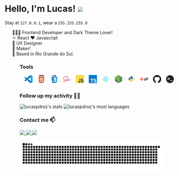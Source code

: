 # Hello, I'm Lucas! <img src="https://media.giphy.com/media/hvRJCLFzcasrR4ia7z/giphy.gif" width="30px">
Stay at `127.0.0.1`, wear a `255.255.255.0`
 <ul style="list-style:none;">
    <li> 👨🏽‍💻 Frontend Developer and Dark Theme Lover! </li>
    <li> ⚛️ React ❤ Javascript</li>
    <li>🎨 UX Designer</li>
    <li>🤖 Maker!</li>
    <li>🧉 Based in Rio Grande do Sul.</li>
 <ul>
  
### Tools 
<div style="display: inline_block; display:flex; gap:15px;"><br>
    <img align="left" alt="Visual Studio Code" width="26px" src="https://raw.githubusercontent.com/github/explore/80688e429a7d4ef2fca1e82350fe8e3517d3494d/topics/visual-studio-code/visual-studio-code.png" />
    <img align="left" alt="HTML5" width="26px" src="https://raw.githubusercontent.com/github/explore/80688e429a7d4ef2fca1e82350fe8e3517d3494d/topics/html/html.png" />
    <img align="left" alt="CSS3" width="26px" src="https://raw.githubusercontent.com/github/explore/80688e429a7d4ef2fca1e82350fe8e3517d3494d/topics/css/css.png" />
    <img align="left" alt="Sass" width="26px" src="https://raw.githubusercontent.com/github/explore/80688e429a7d4ef2fca1e82350fe8e3517d3494d/topics/sass/sass.png" />
    <img align="left" alt="javascript" width="26px" src="https://raw.githubusercontent.com/github/explore/80688e429a7d4ef2fca1e82350fe8e3517d3494d/topics/javascript/javascript.png" />
    <img align="left" alt="typescript" width="26px" src="https://raw.githubusercontent.com/github/explore/80688e429a7d4ef2fca1e82350fe8e3517d3494d/topics/typescript/typescript.png" />
    <img align="left" alt="React" width="26px" src="https://raw.githubusercontent.com/github/explore/80688e429a7d4ef2fca1e82350fe8e3517d3494d/topics/react/react.png" />
    <img align="left" alt="Node.js" width="26px" src="https://raw.githubusercontent.com/github/explore/80688e429a7d4ef2fca1e82350fe8e3517d3494d/topics/nodejs/nodejs.png"/>
    <img align="left" alt="python" width="26px" src="https://raw.githubusercontent.com/github/explore/80688e429a7d4ef2fca1e82350fe8e3517d3494d/topics/python/python.png" />
    <img align="left" alt="Git" width="26px" src="https://raw.githubusercontent.com/github/explore/80688e429a7d4ef2fca1e82350fe8e3517d3494d/topics/git/git.png" />
    <img align="left" alt="GitHub" width="26px" src="https://raw.githubusercontent.com/github/explore/78df643247d429f6cc873026c0622819ad797942/topics/github/github.png"/>
    <img align="left" alt="Terminal" width="26px" src="https://raw.githubusercontent.com/github/explore/80688e429a7d4ef2fca1e82350fe8e3517d3494d/topics/terminal/terminal.png" />
</div>
  
 ##
 
### Follow up my activity 👨‍💻
<div>
<p align="left">
   <img width="530em" src="https://github-readme-stats.vercel.app/api?username=lucaspdroz&show_icons=true&theme=dracula&include_all_commits=true&count_private=true" alt="lucaspdroz's stats"/>
   <img width="530em" src="https://github-readme-stats.vercel.app/api/top-langs/?username=lucaspdroz&layout=compact&theme=dracula" alt="lucaspdroz's most languages"/>
   </p>
</div>
 

 ### Contact me  📫  
 <div> 
  <a href="https://www.instagram.com/lucaspdroz" target="_blank">
    <img src="https://img.shields.io/badge/-Instagram-%23E4405F?style=for-the-badge&logo=instagram&logoColor=white" target="_blank">
  </a>
  <a href = "mailto:lucaspdroz@gmail.com">
    <img src="https://img.shields.io/badge/-Gmail-%23333?style=for-the-badge&logo=gmail&logoColor=white" target="_blank">
  </a>
  <a href="https://www.linkedin.com/in/lucaspdroz/?locale=en_US" target="_blank">
    <img src="https://img.shields.io/badge/-LinkedIn-%230077B5?style=for-the-badge&logo=linkedin&logoColor=white" target="_blank">
  </a> 

![Snake animation](assets/snake.svg)

</div>
